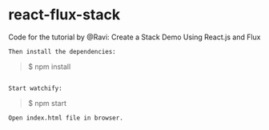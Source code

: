 react-flux-stack
================
Code for the tutorial by @Ravi: Create a Stack Demo Using React.js and Flux


```
Then install the dependencies:

```
> $ npm install
```

Start watchify:

```
> $ npm start
```
Open index.html file in browser.
